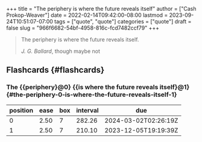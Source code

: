 +++
title = "The periphery is where the future reveals itself"
author = ["Cash Prokop-Weaver"]
date = 2022-02-14T09:42:00-08:00
lastmod = 2023-09-24T10:51:07-07:00
tags = ["quote", "quote"]
categories = ["quote"]
draft = false
slug = "966f6682-54bf-4958-816c-fcd7482ccf79"
+++

> The periphery is where the future reveals itself.
>
> _J. G. Ballard_, though maybe not


## Flashcards {#flashcards}


### The {{periphery}@0} {{is where the future reveals itself}@1} {#the-periphery-0-is-where-the-future-reveals-itself-1}

| position | ease | box | interval | due                  |
|----------|------|-----|----------|----------------------|
| 0        | 2.50 | 7   | 282.26   | 2024-03-02T02:26:19Z |
| 1        | 2.50 | 7   | 210.10   | 2023-12-05T19:19:39Z |

